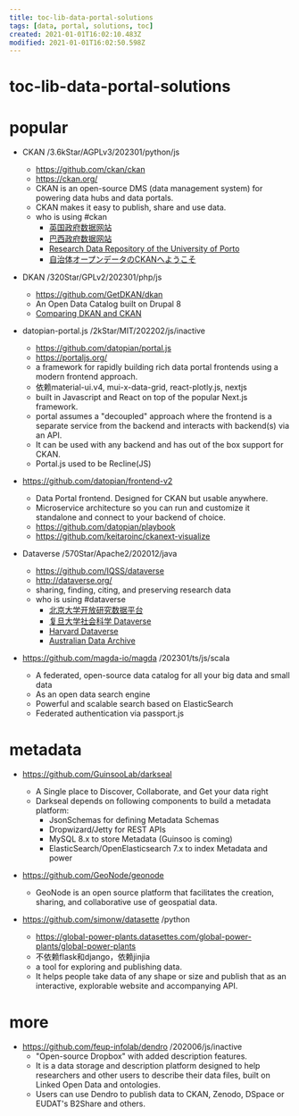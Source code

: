 ```yaml
---
title: toc-lib-data-portal-solutions
tags: [data, portal, solutions, toc]
created: 2021-01-01T16:02:10.483Z
modified: 2021-01-01T16:02:50.598Z
---
```


# toc-lib-data-portal-solutions

# popular

- CKAN /3.6kStar/AGPLv3/202301/python/js
  - https://github.com/ckan/ckan
  - https://ckan.org/
  - CKAN is an open-source DMS (data management system) for powering data hubs and data portals. 
  - CKAN makes it easy to publish, share and use data. 
  - who is using #ckan
    - [英国政府数据网站](https://data.gov.uk/)
    - [巴西政府数据网站](https://dados.gov.br/)
    - [Research Data Repository of the University of Porto](https://ckan-rdm.up.pt/)
    - [自治体オープンデータのCKANへようこそ](https://ckan.open-governmentdata.org/dataset)

- DKAN /320Star/GPLv2/202301/php/js
  - https://github.com/GetDKAN/dkan
  - An Open Data Catalog built on Drupal 8
  - [Comparing DKAN and CKAN](https://dkan.readthedocs.io/en/latest/introduction/dkan-ckan.html)

- datopian-portal.js /2kStar/MIT/202202/js/inactive
  - https://github.com/datopian/portal.js
  - https://portaljs.org/
  - a framework for rapidly building rich data portal frontends using a modern frontend approach.
  - 依赖material-ui.v4, mui-x-data-grid, react-plotly.js, nextjs
  - built in Javascript and React on top of the popular Next.js framework. 
  - portal assumes a "decoupled" approach where the frontend is a separate service from the backend and interacts with backend(s) via an API. 
  - It can be used with any backend and has out of the box support for CKAN.
  - Portal.js used to be Recline(JS)
- https://github.com/datopian/frontend-v2
  - Data Portal frontend. Designed for CKAN but usable anywhere. 
  - Microservice architecture so you can run and customize it standalone and connect to your backend of choice. 
  - https://github.com/datopian/playbook
  - https://github.com/keitaroinc/ckanext-visualize

- Dataverse /570Star/Apache2/202012/java
  - https://github.com/IQSS/dataverse
  - http://dataverse.org/
  - sharing, finding, citing, and preserving research data
  - who is using #dataverse
    - [北京大学开放研究数据平台](https://opendata.pku.edu.cn/dataverse.xhtml)
    - [复旦大学社会科学 Dataverse](https://dvn.fudan.edu.cn/dataverse.xhtml)
    - [Harvard Dataverse](https://dataverse.harvard.edu/)
    - [Australian Data Archive](https://ada.edu.au/popular-data/)

- https://github.com/magda-io/magda /202301/ts/js/scala
  - A federated, open-source data catalog for all your big data and small data
  - As an open data search engine
  - Powerful and scalable search based on ElasticSearch
  - Federated authentication via passport.js
# metadata
- https://github.com/GuinsooLab/darkseal
  - A Single place to Discover, Collaborate, and Get your data right
  - Darkseal depends on following components to build a metadata platform:
    - JsonSchemas for defining Metadata Schemas
    - Dropwizard/Jetty for REST APIs
    - MySQL 8.x to store Metadata (Guinsoo is coming)
    - ElasticSearch/OpenElasticsearch 7.x to index Metadata and power

- https://github.com/GeoNode/geonode
  - GeoNode is an open source platform that facilitates the creation, sharing, and collaborative use of geospatial data.

- https://github.com/simonw/datasette  /python
  - https://global-power-plants.datasettes.com/global-power-plants/global-power-plants
  - 不依赖flask和django，依赖jinjia
  - a tool for exploring and publishing data. 
  - It helps people take data of any shape or size and publish that as an interactive, explorable website and accompanying API.
# more
- https://github.com/feup-infolab/dendro /202006/js/inactive
  - "Open-source Dropbox" with added description features. 
  - It is a data storage and description platform designed to help researchers and other users to describe their data files, built on Linked Open Data and ontologies. 
  - Users can use Dendro to publish data to CKAN, Zenodo, DSpace or EUDAT's B2Share and others.
